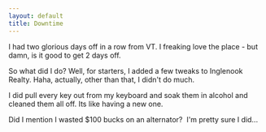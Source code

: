 ```yaml
---
layout: default
title: Downtime
---
```


I had two glorious days off in a row from VT. I freaking love the place - but
damn, is it good to get 2 days off.

So what did I do? Well, for starters, I added a few tweaks to Inglenook
Realty. Haha, actually, other than that, I didn't do much.

I did pull every key out from my keyboard and soak them in alcohol and cleaned
them all off. Its like having a new one.

Did I mention I wasted $100 bucks on an alternator?  I'm pretty sure I did...
